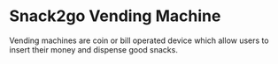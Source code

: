 # Snack2go Vending Machine
Vending machines are coin or bill operated device which allow users to insert their money and dispense good snacks.
